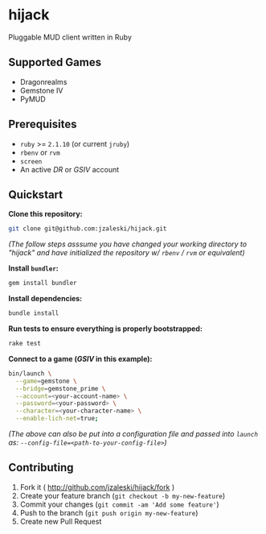 hijack
======

Pluggable MUD client written in Ruby

## Supported Games

- Dragonrealms
- Gemstone IV
- PyMUD

## Prerequisites

* `ruby` >= `2.1.10` (or current `jruby`)
* `rbenv` or `rvm`
* `screen`
* An active *DR* or *GSIV* account

## Quickstart

**Clone this repository:**
```bash
git clone git@github.com:jzaleski/hijack.git
```

_(The follow steps asssume you have changed your working directory to "hijack"
and have initialized the repository w/ `rbenv` / `rvm` or equivalent)_

**Install `bundler`:**
```bash
gem install bundler
```

**Install dependencies:**
```bash
bundle install
```

**Run tests to ensure everything is properly bootstrapped:**
```bash
rake test
```

**Connect to a game (_GSIV_ in this example):**
```bash
bin/launch \
  --game=gemstone \
  --bridge=gemstone_prime \
  --account=<your-account-name> \
  --password=<your-password> \
  --character=<your-character-name> \
  --enable-lich-net=true;
```

_(The above can also be put into a configuration file and passed into `launch`
as: `--config-file=<path-to-your-config-file>`)_

## Contributing

1. Fork it ( http://github.com/jzaleski/hijack/fork )
2. Create your feature branch (`git checkout -b my-new-feature`)
3. Commit your changes (`git commit -am 'Add some feature'`)
4. Push to the branch (`git push origin my-new-feature`)
5. Create new Pull Request
